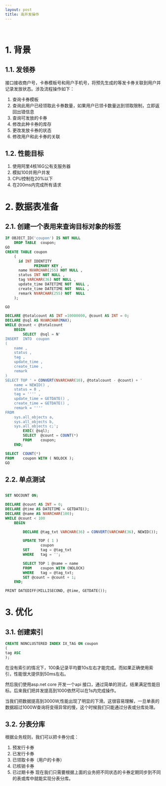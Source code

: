 ```yaml
---
layout: post
title: 高并发操作
---
```


 
 
# 1. 背景
## 1.1. 发领券
接口接收商户号，卡券模板号和用户手机号，将预先生成的等发卡券关联到用户并记录发放状态。涉及流程操作如下：
1. 查询卡券模板
2. 查询此用户已经领取此卡券数量，如果用户已领卡数量达到领取限制，立即返回出错信息
3. 查询可发放的卡券
4. 修改此种卡券的库存
5. 更改发放卡券的状态
6. 修改用户和此卡券的关联

## 1.2. 性能目标
1. 使用阿里4核16G公有支服务器
2. 模拟100并用户并发
3. CPU控制在20%以下
4. 在200ms内完成所有请求



# 2. 数据表准备

## 2.1. 创建一个表用来查询目标对象的标签
```sql
IF OBJECT_ID('coupon') IS NOT NULL
    DROP TABLE  coupon;
GO
CREATE TABLE coupon
    (
      id INT IDENTITY
             PRIMARY KEY ,
      name NVARCHAR(255) NOT NULL ,
      status INT NOT NULL ,
      tag VARCHAR(36) NOT NULL ,
      update_time DATETIME NOT  NULL ,
      create_time DATETIME NOT  NULL ,
      remark NVARCHAR(255) NOT  NULL
    );

GO

DECLARE @totalcount AS INT =10000000, @count AS INT = 0;
DECLARE @sql AS NVARCHAR(MAX);
WHILE @count < @totalcount
    BEGIN
        SELECT  @sql = N'
INSERT  INTO  coupon
( 
	name ,
	status ,
	tag ,
	update_time ,
	create_time ,
	remark
)
SELECT TOP ' + CONVERT(NVARCHAR(10), @totalcount - @count) + '
	name = NEWID() ,
	status = 0 ,
	tag = '''' ,
	update_time = GETDATE() ,
	create_time = GETDATE() ,
	remark = ''''
FROM
    sys.all_objects a,
	sys.all_objects b,
	sys.all_objects c;';
        EXEC( @sql);
        SELECT  @count = COUNT(*)
        FROM    coupon;
    END;

SELECT  COUNT(*)
FROM    coupon WITH ( NOLOCK );
GO
```

## 2.2. 单点测试
```sql

SET NOCOUNT ON;

DECLARE @count AS INT = 0;
DECLARE @time AS DATETIME = GETDATE();
DECLARE @name AS NVARCHAR(100);
WHILE @count < 100
    BEGIN

        DECLARE @tag_txt VARCHAR(36) = CONVERT(VARCHAR(36), NEWID());

        UPDATE TOP ( 1 )
                coupon
        SET     tag = @tag_txt
        WHERE   tag = '';

        SELECT TOP 1 @name = name
        FROM    coupon WITH (NOLOCK)
        WHERE   tag = @tag_txt;
        SET @count = @count + 1;
    END;

PRINT DATEDIFF(MILLISECOND, @time, GETDATE());
```
# 3. 优化
## 3.1. 创建索引

```sql
CREATE NONCLUSTERED INDEX IX_TAG ON coupon
(
tag ASC
); 
```
在没有索引的情况下，100条记录平均要10s左右才能完成。而如果正确使用索引，性能很大提供到50ms左右。

然后我们使用asp.net core 开发一个api 接口，通过简单的测试，结果满足性能目标。后来我们把并发提高到1000依然可以在1s内完成操作。

当我们把数据提高到3000W,性能出现了明显的下滑。这很容易理解，一旦单表的数据超过1000W查询将变得异常的慢，这个时候我们只能通过分表或分库处理。

## 3.2. 分表分库
根据业务规则，我们可以把卡券分成：
1. 预发行卡券
2. 已发行卡券
3. 已领取卡券（用户的卡券）
4. 已核销卡券
5. 已过期卡券
现在我们只需要根据上面的业务把不同状态的卡券定期同步到不同的表或库中就能实现分表分库。
```C#

```

